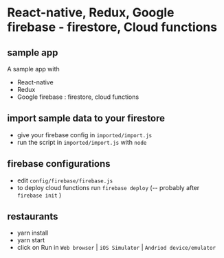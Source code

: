 # React-native, Redux, Google firebase - firestore, Cloud functions

## sample app

A sample app with 

* React-native
* Redux
* Google firebase : firestore, cloud functions

## import sample data to your firestore

* give your firebase config in `imported/import.js`
* run the script in `imported/import.js` with `node`

## firebase configurations

* edit `config/firebase/firebase.js`
* to deploy cloud functions run `firebase deploy` (-- probably after `firebase init` )

## restaurants

- yarn install
- yarn start
- click on Run in `Web browser` | `iOS Simulator` | `Andriod device/emulator`
